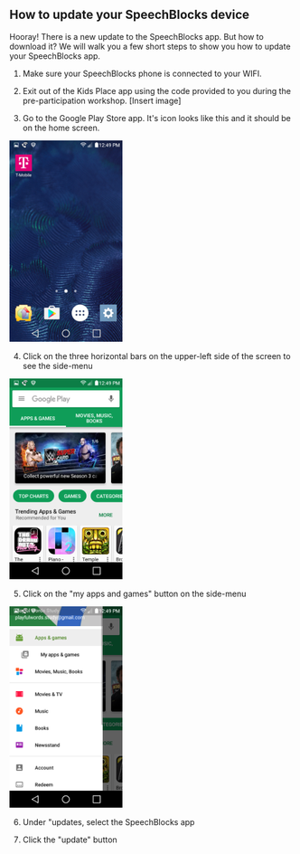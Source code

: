 ## How to update your SpeechBlocks device

Hooray! There is a new update to the SpeechBlocks app. But how to download it? We will walk you a few short steps to show you how to update your SpeechBlocks app.

1. Make sure your SpeechBlocks phone is connected to your WIFI.

2. Exit out of the Kids Place app using the code provided to you during the pre-participation workshop.
[Insert image]

3. Go to the Google Play Store app. It's icon looks like this and it should be on the home screen.
<img src="/images/play-store-update/home-screen.png" width="200">

4. Click on the three horizontal bars on the upper-left side of the screen to see the side-menu
<img src="/images/play-store-update/play-store.png" width="200">

5. Click on the "my apps and games" button on the side-menu
<img src="/images/play-store-update/play-store-sidebar.png" width="200">

6. Under "updates, select the SpeechBlocks app

7. Click the "update" button

